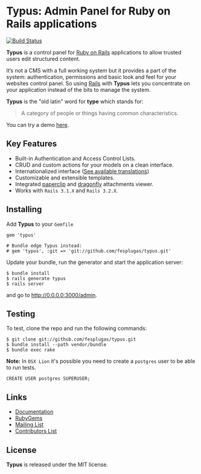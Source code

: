 Typus: Admin Panel for Ruby on Rails applications
=================================================

[![Build Status](https://secure.travis-ci.org/fesplugas/typus.png)](http://travis-ci.org/fesplugas/typus)

**Typus** is a control panel for [Ruby on Rails][rails] applications to
allow trusted users edit structured content.

It’s not a CMS with a full working system but it provides a part of the
system: authentication, permissions and basic look and feel for your
websites control panel. So using [Rails][rails] with **Typus** lets you
concentrate on your application instead of the bits to manage the system.

**Typus** is the "old latin" word for **type** which stands for:

> A category of people or things having common characteristics.

You can try a demo [here][typus_demo].


Key Features
------------

- Built-in Authentication and Access Control Lists.
- CRUD and custom actions for your models on a clean interface.
- Internationalized interface ([See available translations][typus_locales])
- Customizable and extensible templates.
- Integrated [paperclip][paperclip] and [dragonfly][dragonfly] attachments viewer.
- Works with `Rails 3.1.X` and `Rails 3.2.X`.


Installing
----------

Add **Typus** to your `Gemfile`

    gem 'typus'

    # Bundle edge Typus instead:
    # gem 'typus', :git => 'git://github.com/fesplugas/typus.git'

Update your bundle, run the generator and start the application server:

    $ bundle install
    $ rails generate typus
    $ rails server

and go to <http://0.0.0.0:3000/admin>.


Testing
-------

To test, clone the repo and run the following commands:

    $ git clone git://github.com/fesplugas/typus.git
    $ bundle install --path vendor/bundle
    $ bundle exec rake

**Note:** In `OSX Lion` it's possible you need to create a `postgres`
user to be able to run tests.

    CREATE USER postgres SUPERUSER;


Links
-----

- [Documentation](http://docs.typuscmf.com/)
- [RubyGems][typus_gem]
- [Mailing List](http://groups.google.com/group/typus)
- [Contributors List](http://github.com/fesplugas/typus/contributors)


License
-------

**Typus** is released under the MIT license.

[typus]: http://github.com/fesplugas/typus
[typus_demo]: http://demo.typuscmf.com/
[typus_locales]: https://github.com/fesplugas/typus/tree/master/config/locales
[typus_gem]: http://rubygems.org/gems/typus
[paperclip]: http://rubygems.org/gems/paperclip
[dragonfly]: http://rubygems.org/gems/dragonfly
[rails]: http://rubyonrails.org/

